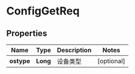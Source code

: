 # ConfigGetReq

## Properties
Name | Type | Description | Notes
------------ | ------------- | ------------- | -------------
**ostype** | **Long** | 设备类型 |  [optional]
